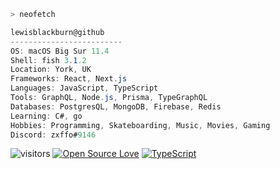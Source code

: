 ```zsh
> neofetch
```



```csharp
lewisblackburn@github
-------------------------
OS: macOS Big Sur 11.4
Shell: fish 3.1.2
Location: York, UK
Frameworks: React, Next.js
Languages: JavaScript, TypeScript
Tools: GraphQL, Node.js, Prisma, TypeGraphQL
Databases: PostgresQL, MongoDB, Firebase, Redis
Learning: C#, go
Hobbies: Programming, Skateboarding, Music, Movies, Gaming
Discord: zxffo#9146
```

![visitors](https://visitor-badge.laobi.icu/badge?page_id=lewisblackburn)
[![Open Source Love](https://badges.frapsoft.com/os/v1/open-source.svg?v=102)](https://github.com/ellerbrock/open-source-badge/)
[![TypeScript](https://badges.frapsoft.com/typescript/code/typescript.png?v=101)](https://github.com/ellerbrock/typescript-badges/)
